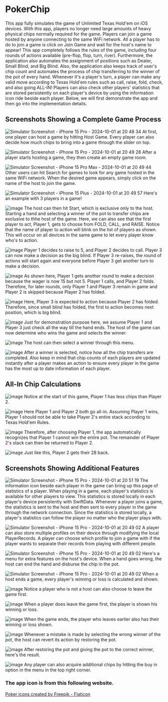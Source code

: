 # PokerChip
This app fully simulates the game of Unlimited Texas Hold'em on iOS devices. With this app, players no longer need large amounts of heavy physical chips normally required for the game. Players can join a game hosted by anyone connecting to the same WiFi network. All a player has to do to join a game is click on Join Game and wait for the host's name to appear! This app completely follows the rules of the game, including four rounds of actions available (pre-flop, flop, turn, river). Furthermore, the application also automates the assignment of positions such as Dealer, Small Blind, and Big Blind. Also, the application also keeps track of user's chip count and automates the process of chip transferring to the winner of the pot of every hand. Whenever it's a player's turn, a player can make any valid move according to Texas Hold'em rules such as call, raise, fold, check, and also going ALL-IN! Players can also check other players' statistics that are stored persistently on each player's device by using the information icon ride beside each player. Below, we will first demonstrate the app and then go into the implementation details.

## Screenshots Showing a Complete Game Process

![Simulator Screenshot - iPhone 15 Pro - 2024-10-01 at 20 48 34](https://github.com/user-attachments/assets/6b434897-9de1-4300-bb1a-1c6db920d142)
At first, one player can host a game by hitting Host Game. Every player can also decide how much chips to bring into a game through the slider on top.

![Simulator Screenshot - iPhone 15 Pro - 2024-10-01 at 20 49 28](https://github.com/user-attachments/assets/27e138b8-b9b9-41d9-850f-2b6d1faf3c08)
After a player starts hosting a game, they then create an empty game room.

![Simulator Screenshot - iPhone 15 Pro Max - 2024-10-01 at 20 49 44](https://github.com/user-attachments/assets/476c8ea2-7932-4cc6-9692-e85139021375)
Other users can hit Search for games to look for any game hosted in the same WiFi network. When the desired game appears, simply click on the name of the host to join the game.

![Simulator Screenshot - iPhone 15 Plus - 2024-10-01 at 20 49 57](https://github.com/user-attachments/assets/555ff9ac-6fad-4712-8bb5-b05bd0f429c3)
Here's an example with 3 players in a game!

![image](https://github.com/user-attachments/assets/4a70105a-fa12-421d-b11b-b4a8816c9331)
The host can then hit Start, which is exclusive only to the host. Starting a hand and selecting a winner of the pot to transfer chips are exclusive to thhe host of the game.
Here, we can also see that the first player to act, Player 1, gets to choose from FOLD, CALL, and RAISE. Notice that the name of player to action will blink on the list of players as shown. This will occur on all devices in the same game to let every player know who's to action.

![image](https://github.com/user-attachments/assets/30ad212f-bc5b-4c78-b9bf-995b565b030c)
Player 1 decides to raise to 5, and Player 2 decides to call. Player 3 can now make a decision as the big blind. If Player 3 re-raises, the round of actions will start again and everyone before Player 3 get another turn to make a decision.

![image](https://github.com/user-attachments/assets/df16adcd-0d43-444b-aec4-cad6d646bf2b)
As shown here, Player 1 gets another round to make a decision because the wager is now 15 but not 5. Player 1 calls, and Player 2 folds. Therefore, for later rounds, only Player 1 and Player 3 remain in game and Player 2 is skipped because Player 2 has folded.

![image](https://github.com/user-attachments/assets/c97d098a-1011-4400-ba72-bd9e1a051bd8)
Here, Player 3 is expected to action because Player 2 has folded. Therefore, since small blind has folded, the first to action becomes next position, which is big blind.


![image](https://github.com/user-attachments/assets/29573e06-a43e-4b72-83f3-b0f9cf490792)
Just for demonstration purpose here, we assume Player 1 and Player 3 just check all the way till the hand ends. The host of the game can now determine who wins the game and selects the winner.

![image](https://github.com/user-attachments/assets/ab1ed8ac-d084-4aaa-9304-7772d2985ac7)
The host can then select a winner through this menu.

![image](https://github.com/user-attachments/assets/aadecad0-f137-4ab5-a09c-5d0195f00cc4)
After a winner is selected, notice how all the chip transfers are completed. Also keep in mind that chip counts of each players are updated instantly after a player makes an action to ensure every player in the game has the most up to date information of each player.


## All-In Chip Calculations
![image](https://github.com/user-attachments/assets/7f41a97d-2ac5-4af8-a0a6-4b5c0ab35987)
Notice at the start of this game, Player 1 has less chips than Player 2.

![image](https://github.com/user-attachments/assets/16c22626-1790-437c-ba68-c8aca91110f0)
Here Player 1 and Player 2 both go all-in. Assuming Player 1 wins, Player 1 should not be able to take Player 2's entire stack according to Texas Hold'em Rules.

![image](https://github.com/user-attachments/assets/a2b948bf-00b7-4d55-ae99-a82b65095e11)
Therefore, after choosing Player 1, the app automatically recognizes that Player 1 cannot win the entire pot. The remainder of Player 2's stack can then be returned to Player 2.

![image](https://github.com/user-attachments/assets/3d13a8fb-a53d-4d9b-bea4-efd4e473b86b)
Just like this, Player 2 gets their 28 back.


## Screenshots Showing Additional Features

![Simulator Screenshot - iPhone 15 Pro - 2024-10-01 at 20 51 19](https://github.com/user-attachments/assets/61b9d563-906f-4e74-a19e-ed91c5614899)
The information icon beside each player in the game can bring up this page of statistics of a player. When playing in a game, each player's statistics is available for other players to view. This statistics is stored locally in each player's device persistently with SwiftData. Whenever a player joins a game, the statistics is sent to the host and then sent to every player in the game through the network connection. Since the statistics is stored locally, a player's statistics can follow the player no matter who the player plays with.

![Simulator Screenshot - iPhone 15 Pro - 2024-10-01 at 20 49 02](https://github.com/user-attachments/assets/30348433-bc43-40f1-be49-0a4f22b2dfa2)
A player can also store multiple profiles on their device through modifying the local PlayerRecords. A player can choose which profile to join a game with if the player wants to separate their records from playing with different people.

![Simulator Screenshot - iPhone 15 Pro - 2024-10-01 at 20 49 02](https://github.com/user-attachments/assets/9d7ce24c-92eb-43e9-a6e7-78f7970bb22a)
Here's a menu for extra features on the host's device. When a hand goes wrong, the host can end the hand and disburse the chip in the pot.

![Simulator Screenshot - iPhone 15 Pro - 2024-10-01 at 20 49 02](https://github.com/user-attachments/assets/527137a4-5d72-4f58-ab3a-58ca3ef38a55)
When a host ends a game, every player's winning or loss is calculated and shown.

![image](https://github.com/user-attachments/assets/c1e82554-9628-41ff-b2f7-5fcf0e33e29d)
Notice a player who is not a host can also choose to leave the game first.

![image](https://github.com/user-attachments/assets/fc376364-a98e-4999-ae82-9670a7304239)
When a player does leave the game first, the player is shown his winning or loss.

![image](https://github.com/user-attachments/assets/50e335fa-cb19-429d-b7d0-1a5ec737fa2a)
When the game ends, the player who leaves earlier also has their winning or loss shown.

![image](https://github.com/user-attachments/assets/3f988f6a-41ac-460d-ae41-7f76a1f4f324)
Whenever a mistake is made by selecting the wrong winner of the pot, the host can revert its action by restoring the pot.

![image](https://github.com/user-attachments/assets/8078adb0-f97c-4985-94fb-de8daeb00380)
After restoring the pot and giving the pot to the correct winner, here's the result.

![image](https://github.com/user-attachments/assets/16d00249-f2c8-47b5-8712-b5a2b0ed63bd)
Any player can also acquire additional chips by hitting the buy in option in the menu in the top right corner.




### The app icon is from this following website.
<a href="https://www.flaticon.com/free-icons/poker" title="poker icons">Poker icons created by Freepik - Flaticon</a>
